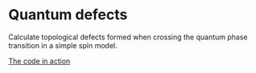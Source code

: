 # Quantum defects

Calculate topological defects formed when crossing the quantum phase transition in a simple spin model.

[The code in action](https://nbviewer.jupyter.org/gist/anonymous/6780843)

